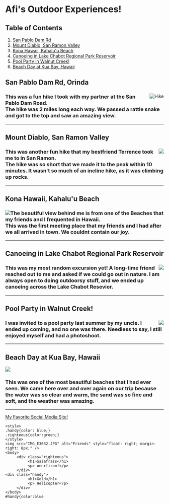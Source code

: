 <!DOCTYPE html>
<html>

  <head>
    <title>Afi's Excursions</title>

    
<body>
 <h1>Afi's Outdoor Experiences!</h1>

<h2> Table of Contents</h2>
<ol>
  <li><a href="#San Pablo">San Pablo Dam Rd</a></li>
  <li><a href="#San Ramon Valley">Mount Diablo, San Ramon Valley</a></li>
  <li><a href="#Kahalu'u Beach">Kona Hawaii, Kahalu'u Beach</a></li>
  <li><a href="#Lake Chabot">Canoeing in Lake Chabot Regional Park Reservoir</a></li>
  <li><a href="#Pool Party">Pool Party in Walnut Creek!</a></li>
  <li><a href="#Kua Bay">Beach Day at Kua Bay, Hawaii</a></li>
</ol>



<h2>San Pablo Dam Rd, Orinda</h2>
<div id="San Pablo">   
<img src="IMG_5214.jpeg" alt="Hike" style=float:right; margin-right: 2px/>
  <h3>This was a fun hike I took with my partner at the San Pablo Dam Road.
          <br>The hike was 2 miles long each way. We passed a rattle snake and got to the top and saw an amazing view.</br>
  </h3>
  </div>
    
<hr>

<h2>Mount Diablo, San Ramon Valley</h2>
<div id="San Ramon Valley">    
<img src="IMG_4770.jpeg" alt:"Hike #2" style=float:right; margin-right 7px;" />
  <h3>This was another fun hike that my bestfriend Terrence took me to in San Ramon.
         <br>The hike was so short that we made it to the peak within 10 minutes. It wasn't so much of an incline hike, as it was climbing up rocks.    </br>
  </h3>
</div>
                                                                            
<hr>
                                                                            
<h2>Kona Hawaii, Kahalu'u Beach</h2>
<div id="Kahalu'u Beach">                                                                            
<img src="RYBO8914.jpeg" alt:"Kahalu'u Beach" style=float:left; margin-left 5px;"/>
  <h3>The beautiful view behind me is from one of the Beaches that my friends and I frequented in Hawaii.
         <br>This was the first meeting place that my friends and I had after we all arrived in town. We couldnt contain our joy.</br>
  </h3>
</div>
  
<hr>

<h2>Canoeing in Lake Chabot Regional Park Reservoir</h2>   
<div id="Lake Chabot">                                     
<img src="HIBJ7324.jpeg" alt:"Lake Chabot" style=float:right; margin-right 2px;"/> 
  <h3>This was my most random excursion yet! A long-time friend reached out to me and asked if we could go out in nature. I am always open to doing outdoorsy stuff, and we ended up canoeing across the Lake Chabot Resevior.
  </h3>
</div>                                   
                                     
<hr>
                                     
<h2>Pool Party in Walnut Creek!</h2>
<div id="Pool Party">                                     
<img src="GMAZ9912.jpeg" alt:"Pool-Party" style=float:right; margin-right 2px;"/> 
  <h3>I was invited to a pool party last summer by my uncle. I ended up coming, and no one was there. Needless to say, I still enjoyed myself and had a photoshoot.
  </h3>                                     
</div> 
  
<hr>
                                     
<h2>Beach Day at Kua Bay, Hawaii</h2>
<div id="Kua Bay">                                  
    <img src="FKMI6650.jpeg" alt:"Kua-Bay Beach" style-float:right; margin-right 1px;"/>                                     
 <h3>This was one of the most beautiful beaches that I had ever seen. We came here over and over again on our trip because the water was so clear and warm, the sand was so fine and soft, and the weather was amazing.
  </h3>                                     
</div> 
                                                                                      
<hr>
</body>
                                     
  </head>                                     
</html>     
                                     
<a href="wwww.Facebook.com">My Favorite Social Media Site!</a> 


  
```
<style>
.handy{color: blue;}
.righteous{color:green;}
</style>
<img src="IMG_E3632.JPG" alt="Friends" style="float: right; margin-right: 8px;" />
<body>
     <div class="righteous">
          <h1>Sasafrass</h1>
          <p> oenrfironf</p>
     </div>
<div class="handy">
          <h1>Gold</h1>
          <p> Helicopter</p>
     </div>
</body>   
#handy{color:blue
```
